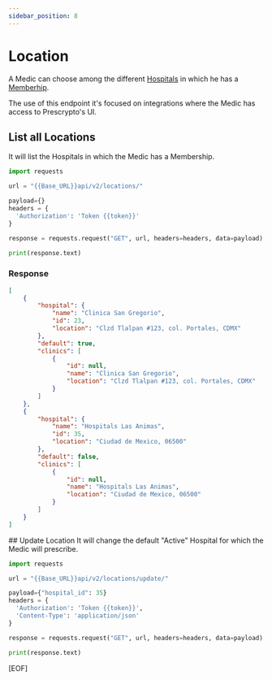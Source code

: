 ```yaml
---
sidebar_position: 8
---
```


# Location
A Medic can choose among the different [Hospitals](hospital.md) in which he has a [Memberhip](membership.md). 

The use of this endpoint it's focused on integrations where the Medic has access to Prescrypto's UI. 

## List all Locations
It will list the Hospitals in which the Medic has a Membership.

```python title="GET /api/v2/locations/"
import requests

url = "{{Base_URL}}api/v2/locations/"

payload={}
headers = {
  'Authorization': 'Token {{token}}'
}

response = requests.request("GET", url, headers=headers, data=payload)

print(response.text)

```

### Response
```json title="[StatusCode: 200]"
[
    {
        "hospital": {
            "name": "Clinica San Gregorio",
            "id": 23,
            "location": "Clzd Tlalpan #123, col. Portales, CDMX"
        },
        "default": true,
        "clinics": [
            {
                "id": null,
                "name": "Clinica San Gregorio",
                "location": "Clzd Tlalpan #123, col. Portales, CDMX"
            }
        ]
    },
    {
        "hospital": {
            "name": "Hospitals Las Animas",
            "id": 35,
            "location": "Ciudad de Mexico, 06500"
        },
        "default": false,
        "clinics": [
            {
                "id": null,
                "name": "Hospitals Las Animas",
                "location": "Ciudad de Mexico, 06500"
            }
        ]
    }
]
```

## Update Location
It will change the default "Active" Hospital for which the Medic will prescribe.

```python title="PATCH /api/v2/locations/update/"
import requests

url = "{{Base_URL}}api/v2/locations/update/"

payload={"hospital_id": 35}
headers = {
  'Authorization': 'Token {{token}}',
  'Content-Type': 'application/json'
}

response = requests.request("GET", url, headers=headers, data=payload)

print(response.text)

```

[EOF]